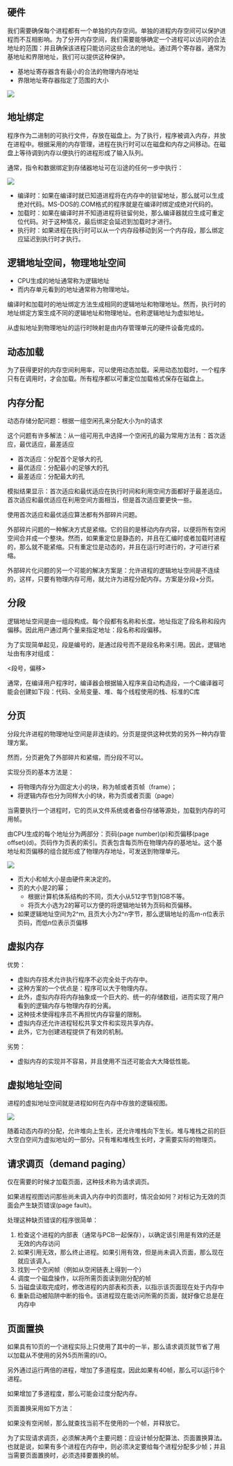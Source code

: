 ## 硬件

我们需要确保每个进程都有一个单独的内存空间。单独的进程内存空间可以保护进程而不互相影响。为了分开内存空间，我们需要能够确定一个进程可以访问的合法地址的范围：并且确保该进程只能访问这些合法的地址。通过两个寄存器，通常为基地址和界限地址，我们可以提供这种保护。

- 基地址寄存器含有最小的合法的物理内存地址
- 界限地址寄存器指定了范围的大小

![](/static/images/2006/p009.png)

## 地址绑定

程序作为二进制的可执行文件，存放在磁盘上。为了执行，程序被调入内存，并放在进程中。根据采用的内存管理，进程在执行时可以在磁盘和内存之间移动。在磁盘上等待调到内存以便执行的进程形成了输入队列。

通常，指令和数据绑定到存储器地址可在沿途的任何一步中执行：

![](/static/images/2006/p010.png)

- 编译时：如果在编译时就已知道进程将在内存中的驻留地址，那么就可以生成绝对代码。MS-DOS的.COM格式的程序就是在编译时绑定成绝对代码的。
- 加载时：如果在编译时并不知道进程将驻留何处，那么编译器就应生成可重定位代码。对于这种情况，最后绑定会延迟到加载时才进行。
- 执行时：如果进程在执行时可以从一个内存段移动到另一个内存段，那么绑定应延迟到执行时才执行。

## 逻辑地址空间，物理地址空间

- CPU生成的地址通常称为逻辑地址
- 而内存单元看到的地址通常称为物理地址。

编译时和加载时的地址绑定方法生成相同的逻辑地址和物理地址。然而，执行时的地址绑定方案生成不同的逻辑地址和物理地址。也称逻辑地址为虚拟地址。

从虚拟地址到物理地址的运行时映射是由内存管理单元的硬件设备完成的。

## 动态加载

为了获得更好的内存空间利用率，可以使用动态加载。采用动态加载时，一个程序只有在调用时，才会加载。所有程序都以可重定位加载格式保存在磁盘上。

## 内存分配

动态存储分配问题：根据一组空闲孔来分配大小为n的请求

这个问题有许多解法：从一组可用孔中选择一个空闲孔的最为常用方法有：首次适应，最优适应，最差适应

- 首次适应：分配首个足够大的孔
- 最优适应：分配最小的足够大的孔
- 最差适应：分配最大的孔

模拟结果显示：首次适应和最优适应在执行时间和利用空间方面都好于最差适应。首次适应和最优适应在利用空间方面相当，但是首次适应要更快一些。

使用首次适应和最优适应算法都有外部碎片问题。

外部碎片问题的一种解决方式是紧缩。它的目的是移动内存内容，以便将所有空闲空间合并成一个整块。然而，如果重定位是静态的，并且在汇编时或者加载时进程的，那么就不能紧缩。只有重定位是动态的，并且在运行时进行的，才可进行紧缩。

外部碎片化问题的另一个可能的解决方案是：允许进程的逻辑地址空间是不连续的，这样，只要有物理内存可用，就允许为进程分配内存。方案是分段+分页。

## 分段

逻辑地址空间是由一组段构成。每个段都有名称和长度。地址指定了段名称和段内偏移。因此用户通过两个量来指定地址：段名称和段偏移。

为了实现简单起见，段是编号的，是通过段号而不是段名称来引用。因此，逻辑地址由有序对组成：

<段号，偏移>

通常，在编译用户程序时，编译器会根据输入程序来自动构造段，一个C编译器可能会创建如下段：代码、全局变量、堆、每个线程使用的栈、标准的C库

## 分页

分段允许进程的物理地址空间是非连续的。分页是提供这种优势的另外一种内存管理方案。

然而，分页避免了外部碎片和紧缩，而分段不可以。

实现分页的基本方法是：

- 将物理内存分为固定大小的块，称为帧或者页帧（frame）；
- 将逻辑内存也分为同样大小的块，称为页或者页面（page）

当需要执行一个进程时，它的页从文件系统或者备份存储等源处，加载到内存的可用帧。

由CPU生成的每个地址分为两部分：页码(page number)(p)和页偏移(page offset)(d)。页码作为页表的索引。页表包含每页所在物理内存的基地址。这个基地址和页偏移的组合就形成了物理内存地址，可发送到物理单元。

![](/static/images/2006/p011.png)

- 页大小和帧大小是由硬件来决定的。
- 页的大小是2的幂；
  - 根据计算机体系结构的不同，页大小从512字节到1GB不等。
  - 将页大小选为2的幂可以方便的将逻辑地址转为页码和页偏移。
- 如果逻辑地址空间为2^m, 且页大小为2^n字节，那么逻辑地址的高m-n位表示页码，而低n位表示页偏移

## 虚拟内存

优势：

- 虚拟内存技术允许执行程序不必完全处于内存中。
- 这种方案的一个优点是：程序可以大于物理内存。
- 此外，虚拟内存将内存抽象成一个巨大的、统一的存储数组，进而实现了用户看到的逻辑内存与物理内存的分离。
- 这种技术使得程序员不再担忧内存容量的限制。
- 虚拟内存还允许进程轻松共享文件和实现共享内存。
- 此外，它为创建进程提供了有效的机制。

劣势：

- 虚拟内存的实现并不容易，并且使用不当还可能会大大降低性能。

## 虚拟地址空间

进程的虚拟地址空间就是进程如何在内存中存放的逻辑视图。

![](/static/images/2006/p012.png)

随着动态内存的分配，允许堆向上生长，还允许堆栈向下生长。堆与堆栈之前的巨大空白空间为虚拟地址的一部分。只有堆和堆栈生长时，才需要实际的物理页。

## 请求调页（demand paging）

仅在需要的时候才加载页面，这种技术称为请求调页。

如果进程视图访问那些尚未调入内存中的页面时，情况会如何？对标记为无效的页面会产生缺页错误(page fault)。

处理这种缺页错误的程序很简单：

1. 检查这个进程的内部表（通常与PCB一起保存），以确定该引用是有效的还是无效的内存访问
2. 如果引用无效，那么终止进程。如果引用有效，但是尚未调入页面，那么现在就应该调入。
3. 找到一个空闲帧（例如从空闲链表上得到一个）
4. 调度一个磁盘操作，以将所需页面读到刚分配的帧
5. 当磁盘读取完成时，修改进程的内部表和页表，以指示该页面现在处于内存中
6. 重新启动被陷阱中断的指令。该进程现在能访问所需的页面，就好像它总是在内存中

## 页面置换

如果具有10页的一个进程实际上只使用了其中的一半，那么请求调页就节省了用以加载从不使用的另外5页所需的I/O。

另外通过运行两倍的进程，增加了多道程度。因此如果有40帧，那么可以运行8个进程。

如果增加了多道程度，那么可能会过度分配内存。

页面置换采用如下方法：

如果没有空闲帧，那么就查找当前不在使用的一个帧，并释放它。

为了实现请求调页，必须解决两个主要问题：应设计帧分配算法、页面置换算法。也就是说，如果有多个进程在内存中，则必须决定要给每个进程分配多少帧；并且当需要页面置换时，必须选择要置换的帧。
